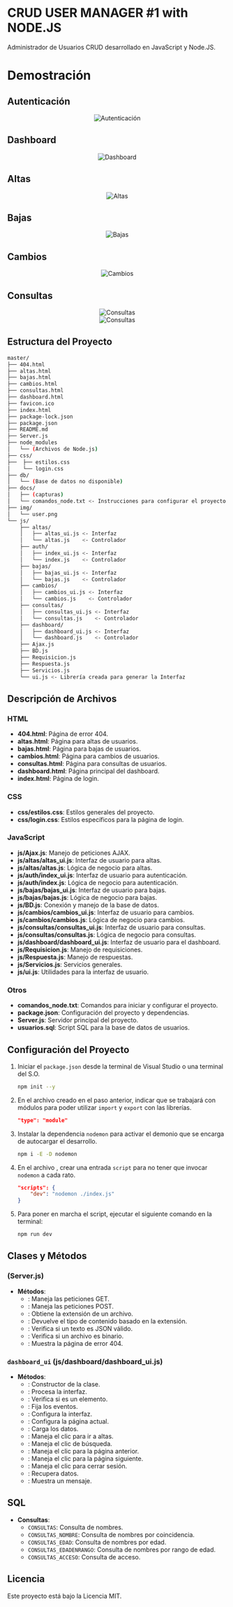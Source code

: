 # CRUD USER MANAGER #1 with NODE.JS

Administrador de Usuarios CRUD desarrollado en JavaScript y Node.JS.

# Demostración

## Autenticación

<div align="center">
    <img src="/docs/capturas/auth.jpeg" alt="Autenticación">
</div>

## Dashboard

<div align="center">
    <img src="/docs/capturas/dashboard.jpg" alt="Dashboard">
</div>

## Altas

<div align="center">
    <img src="/docs/capturas/altas.jpeg" alt="Altas">
</div>

## Bajas

<div align="center">
    <img src="/docs/capturas/bajas.jpeg" alt="Bajas">
</div>

## Cambios

<div align="center">
    <img src="/docs/capturas/cambios.jpeg" alt="Cambios">
</div>

## Consultas

<div align="center">
    <img src="/docs/capturas/consultas.jpeg" alt="Consultas">
</div>
<div align="center">
    <img src="/docs/capturas/consultas_2.jpeg" alt="Consultas">
</div>

## Estructura del Proyecto
```bash
master/
├── 404.html
├── altas.html
├── bajas.html
├── cambios.html
├── consultas.html
├── dashboard.html
├── favicon.ico
├── index.html
├── package-lock.json
├── package.json
├── README.md
├── Server.js
├── node_modules
│   └── (Archivos de Node.js)
├── css/
├──  ├── estilos.css
│    └── login.css
├── db/
│   └── (Base de datos no disponible)
├── docs/
│   ├── (capturas)
│   └── comandos_node.txt <- Instrucciones para configurar el proyecto
├── img/
│   └── user.png
└── js/
    ├── altas/
    │   ├── altas_ui.js <- Interfaz
    │   └── altas.js    <- Controlador
    ├── auth/
    │   ├── index_ui.js <- Interfaz
    │   └── index.js    <- Controlador
    ├── bajas/
    │   ├── bajas_ui.js <- Interfaz
    │   └── bajas.js    <- Controlador
    ├── cambios/
    │   ├── cambios_ui.js <- Interfaz
    │   └── cambios.js    <- Controlador
    ├── consultas/
    │   ├── consultas_ui.js <- Interfaz
    │   └── consultas.js    <- Controlador
    ├── dashboard/
    │   ├── dashboard_ui.js <- Interfaz
    │   └── dashboard.js    <- Controlador
    ├── Ajax.js
    ├── BD.js
    ├── Requisicion.js
    ├── Respuesta.js
    ├── Servicios.js
    └── ui.js <- Librería creada para generar la Interfaz
```


## Descripción de Archivos

### HTML

- **404.html**: Página de error 404.
- **altas.html**: Página para altas de usuarios.
- **bajas.html**: Página para bajas de usuarios.
- **cambios.html**: Página para cambios de usuarios.
- **consultas.html**: Página para consultas de usuarios.
- **dashboard.html**: Página principal del dashboard.
- **index.html**: Página de login.

### CSS

- **css/estilos.css**: Estilos generales del proyecto.
- **css/login.css**: Estilos específicos para la página de login.

### JavaScript

- **js/Ajax.js**: Manejo de peticiones AJAX.
- **js/altas/altas_ui.js**: Interfaz de usuario para altas.
- **js/altas/altas.js**: Lógica de negocio para altas.
- **js/auth/index_ui.js**: Interfaz de usuario para autenticación.
- **js/auth/index.js**: Lógica de negocio para autenticación.
- **js/bajas/bajas_ui.js**: Interfaz de usuario para bajas.
- **js/bajas/bajas.js**: Lógica de negocio para bajas.
- **js/BD.js**: Conexión y manejo de la base de datos.
- **js/cambios/cambios_ui.js**: Interfaz de usuario para cambios.
- **js/cambios/cambios.js**: Lógica de negocio para cambios.
- **js/consultas/consultas_ui.js**: Interfaz de usuario para consultas.
- **js/consultas/consultas.js**: Lógica de negocio para consultas.
- **js/dashboard/dashboard_ui.js**: Interfaz de usuario para el dashboard.
- **js/Requisicion.js**: Manejo de requisiciones.
- **js/Respuesta.js**: Manejo de respuestas.
- **js/Servicios.js**: Servicios generales.
- **js/ui.js**: Utilidades para la interfaz de usuario.

### Otros

- **comandos_node.txt**: Comandos para iniciar y configurar el proyecto.
- **package.json**: Configuración del proyecto y dependencias.
- **Server.js**: Servidor principal del proyecto.
- **usuarios.sql**: Script SQL para la base de datos de usuarios.

## Configuración del Proyecto

1. Iniciar el `package.json` desde la terminal de Visual Studio o una terminal del S.O.

    ```sh
    npm init --y
    ```

2. En el archivo  creado en el paso anterior, indicar que se trabajará con módulos para poder utilizar `import` y `export` con las librerías.

    ```json
    "type": "module"
    ```

3. Instalar la dependencia `nodemon` para activar el demonio que se encarga de autocargar el desarrollo.

    ```sh
    npm i -E -D nodemon
    ```

4. En el archivo , crear una entrada `script` para no tener que invocar `nodemon` a cada rato.

    ```json
    "scripts": {
        "dev": "nodemon ./index.js"
    }
    ```

5. Para poner en marcha el script, ejecutar el siguiente comando en la terminal:

    ```sh
    npm run dev
    ```

## Clases y Métodos

###  (Server.js)

- **Métodos**:
  - : Maneja las peticiones GET.
  - : Maneja las peticiones POST.
  - : Obtiene la extensión de un archivo.
  - : Devuelve el tipo de contenido basado en la extensión.
  - : Verifica si un texto es JSON válido.
  - : Verifica si un archivo es binario.
  - : Muestra la página de error 404.

### `dashboard_ui` (js/dashboard/dashboard_ui.js)

- **Métodos**:
  - : Constructor de la clase.
  - : Procesa la interfaz.
  - : Verifica si es un elemento.
  - : Fija los eventos.
  - : Configura la interfaz.
  - : Configura la página actual.
  - : Carga los datos.
  - : Maneja el clic para ir a altas.
  - : Maneja el clic de búsqueda.
  - : Maneja el clic para la página anterior.
  - : Maneja el clic para la página siguiente.
  - : Maneja el clic para cerrar sesión.
  - : Recupera datos.
  - : Muestra un mensaje.

## SQL

- **Consultas**:
  - `CONSULTAS`: Consulta de nombres.
  - `CONSULTAS_NOMBRE`: Consulta de nombres por coincidencia.
  - `CONSULTAS_EDAD`: Consulta de nombres por edad.
  - `CONSULTAS_EDADENRANGO`: Consulta de nombres por rango de edad.
  - `CONSULTAS_ACCESO`: Consulta de acceso.

## Licencia

Este proyecto está bajo la Licencia MIT.